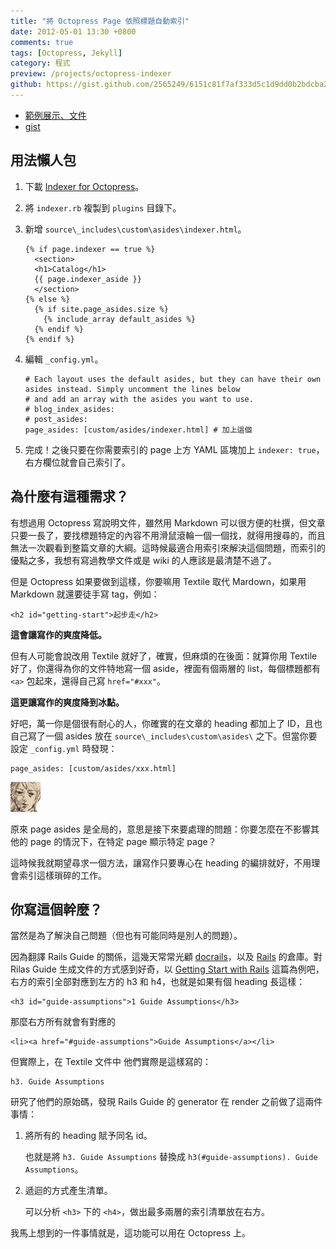 ```yaml
---
title: "將 Octopress Page 依照標題自動索引"
date: 2012-05-01 13:30 +0800
comments: true
tags: [Octopress, Jekyll]
category: 程式
preview: /projects/octopress-indexer
github: https://gist.github.com/2565249/6151c81f7af333d5c1d9dd0b2bdcba2c7a966dca
---
```


*   [範例展示、文件](/projects/octopress-indexer)
*   [gist](https://gist.github.com/2565249/6151c81f7af333d5c1d9dd0b2bdcba2c7a966dca)

## 用法懶人包

1.  下載 [Indexer for Octopress](https://gist.github.com/gists/2565249/download)。
2.  將 `indexer.rb` 複製到 `plugins` 目錄下。
3.  新增 `source\_includes\custom\asides\indexer.html`。

        {% if page.indexer == true %}
          <section>
          <h1>Catalog</h1>
          {{ page.indexer_aside }}
          </section>
        {% else %}
          {% if site.page_asides.size %}
            {% include_array default_asides %}
          {% endif %}
        {% endif %}

4.  編輯 `_config.yml`。

        # Each layout uses the default asides, but they can have their own asides instead. Simply uncomment the lines below
        # and add an array with the asides you want to use.
        # blog_index_asides:
        # post_asides:
        page_asides: [custom/asides/indexer.html] # 加上這個

5.  完成！之後只要在你需要索引的 page 上方 YAML 區塊加上 `indexer: true`，右方欄位就會自己索引了。

<!-- more -->

## 為什麼有這種需求？

有想過用 Octopress 寫說明文件，雖然用 Markdown 可以很方便的杜撰，但文章只要一長了，要找標題特定的內容不用滑鼠滾輪一個一個找，就得用搜尋的，而且無法一次觀看到整篇文章的大綱。這時候最適合用索引來解決這個問題，而索引的優點之多，我想有寫過教學文件或是 wiki 的人應該是最清楚不過了。

但是 Octopress 如果要做到這樣，你要嘛用 Textile 取代 Mardown，如果用 Markdown 就還要徒手寫 tag，例如：

    <h2 id="getting-start">起步走</h2>

**這會讓寫作的爽度降低。**

但有人可能會說改用 Textile 就好了，確實，但麻煩的在後面：就算你用 Textile 好了，你還得為你的文件特地寫一個 aside，裡面有個兩層的 list，每個標題都有 `<a>` 包起來，還得自己寫 `href="#xxx"`。

**這更讓寫作的爽度降到冰點。**

好吧，萬一你是個很有耐心的人，你確實的在文章的 heading 都加上了 ID，且也自己寫了一個 asides 放在 `source\_includes\custom\asides\` 之下。但當你要設定 `_config.yml` 時發現：

    page_asides: [custom/asides/xxx.html]

![](/images/dead-eyes.jpg)

原來 page asides 是全局的，意思是接下來要處理的問題：你要怎麼在不影響其他的 page 的情況下，在特定 page 顯示特定 page？

這時候我就期望尋求一個方法，讓寫作只要專心在 heading 的編排就好，不用理會索引這樣瑣碎的工作。

## 你寫這個幹麼？

當然是為了解決自己問題（但也有可能同時是別人的問題）。

因為翻譯 Rails Guide 的關係，這幾天常常光顧 [docrails](https://github.com/lifo/docrails)，以及 [Rails](https://github.com/rails/rails) 的倉庫。對 Rilas Guide 生成文件的方式感到好奇，以 [Getting Start with Rails](http://guides.rubyonrails.org/getting_started.html) 這篇為例吧，右方的索引全部對應到左方的 h3 和 h4，也就是如果有個 heading 長這樣：

    <h3 id="guide-assumptions">1 Guide Assumptions</h3>

那麼右方所有就會有對應的

    <li><a href="#guide-assumptions">Guide Assumptions</a></li>

但實際上，在 Textile 文件中 他們實際是這樣寫的：

    h3. Guide Assumptions

研究了他們的原始碼，發現 Rails Guide 的 generator 在 render 之前做了這兩件事情：

1.  將所有的 heading 賦予同名 id。

    也就是將 `h3. Guide Assumptions` 替換成 `h3(#guide-assumptions). Guide Assumptions`。

2.  遞迴的方式產生清單。

    可以分析 `<h3>` 下的 `<h4>`，做出最多兩層的索引清單放在右方。

我馬上想到的一件事情就是，這功能可以用在 Octopress 上。